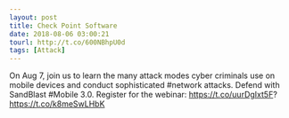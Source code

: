 ```yaml
---
layout: post
title: Check Point Software
date: 2018-08-06 03:00:21
tourl: http://t.co/600NBhpU0d
tags: [Attack]
---
```

On Aug 7, join us to learn the many attack modes cyber criminals use on mobile devices and conduct sophisticated #network attacks. Defend with SandBlast #Mobile 3.0. Register for the webinar: https://t.co/uurDgIxt5F? https://t.co/k8meSwLHbK